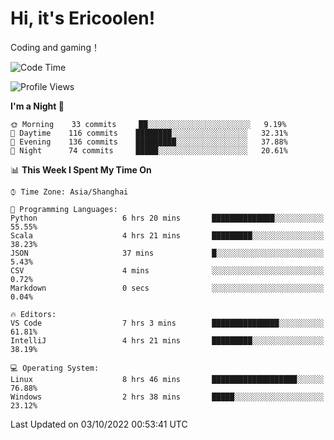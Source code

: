 # Hi, it's Ericoolen!
Coding and gaming！

<!--START_SECTION:waka-->
![Code Time](http://img.shields.io/badge/Code%20Time-411%20hrs%2049%20mins-blue)

![Profile Views](http://img.shields.io/badge/Profile%20Views-1-blue)

**I'm a Night 🦉** 

```text
🌞 Morning    33 commits     ██░░░░░░░░░░░░░░░░░░░░░░░   9.19% 
🌆 Daytime    116 commits    ████████░░░░░░░░░░░░░░░░░   32.31% 
🌃 Evening    136 commits    █████████░░░░░░░░░░░░░░░░   37.88% 
🌙 Night      74 commits     █████░░░░░░░░░░░░░░░░░░░░   20.61%

```


📊 **This Week I Spent My Time On** 

```text
⌚︎ Time Zone: Asia/Shanghai

💬 Programming Languages: 
Python                   6 hrs 20 mins       ██████████████░░░░░░░░░░░   55.55% 
Scala                    4 hrs 21 mins       █████████░░░░░░░░░░░░░░░░   38.23% 
JSON                     37 mins             █░░░░░░░░░░░░░░░░░░░░░░░░   5.43% 
CSV                      4 mins              ░░░░░░░░░░░░░░░░░░░░░░░░░   0.72% 
Markdown                 0 secs              ░░░░░░░░░░░░░░░░░░░░░░░░░   0.04%

🔥 Editors: 
VS Code                  7 hrs 3 mins        ███████████████░░░░░░░░░░   61.81% 
IntelliJ                 4 hrs 21 mins       █████████░░░░░░░░░░░░░░░░   38.19%

💻 Operating System: 
Linux                    8 hrs 46 mins       ███████████████████░░░░░░   76.88% 
Windows                  2 hrs 38 mins       █████░░░░░░░░░░░░░░░░░░░░   23.12%

```


 Last Updated on 03/10/2022 00:53:41 UTC
<!--END_SECTION:waka-->

